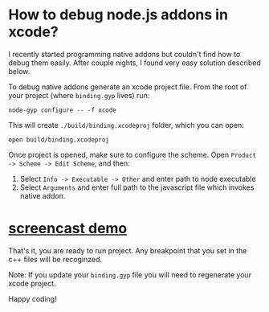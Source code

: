 # How to debug node.js addons in xcode?

I recently started programming native addons but couldn't find how to debug them easily.
After couple nights, I found very easy solution described below.

To debug native addons generate an xcode project file. From the root of your project (where `binding.gyp` lives) run:

```
node-gyp configure -- -f xcode
```

This will create `./build/binding.xcodeproj` folder, which you can open:

```
open build/binding.xcodeproj
```

Once project is opened, make sure to configure the scheme.  Open `Product -> Scheme -> Edit Scheme`, and then:

1. Select `Info -> Executable -> Other` and enter path to node executable
2. Select `Arguments` and enter full path to the javascript file which invokes native addon.

# [screencast demo](https://www.youtube.com/watch?v=DND2H2-XfAc)

That's it, you are ready to run project. Any breakpoint that you set in the c++ files will be recoginzed.

Note: If you update your `binding.gyp` file you will need to regenerate your xcode project.

Happy coding!


